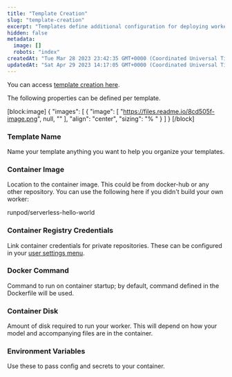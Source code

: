 ```yaml
---
title: "Template Creation"
slug: "template-creation"
excerpt: "Templates define additional configuration for deploying workers."
hidden: false
metadata: 
  image: []
  robots: "index"
createdAt: "Tue Mar 28 2023 23:42:35 GMT+0000 (Coordinated Universal Time)"
updatedAt: "Sat Apr 29 2023 14:17:05 GMT+0000 (Coordinated Universal Time)"
---
```


You can access [template creation here](https://www.runpod.io/console/serverless/user/templates).

The following properties can be defined per template.

[block:image]
{
"images": [
{
"image": [
"https://files.readme.io/8cd505f-image.png",
null,
""
],
"align": "center",
"sizing": "% "
}
]
}
[/block]

### Template Name

Name your template anything you want to help you organize your templates.

### Container Image

Location to the container image. This could be from docker-hub or any other repository. You can use the following here if you didn't build your own worker:

runpod/serverless-hello-world

### Container Registry Credentials

Link container credentials for private repositories. These can be configured in your [user settings menu](https://www.runpod.io/console/serverless/user/settings).

### Docker Command

Command to run on container startup; by default, command defined in the Dockerfile will be used.

### Container Disk

Amount of disk required to run your worker. This will depend on how your model and accompanying files are in the container.

### Environment Variables

Use these to pass config and secrets to your container.
